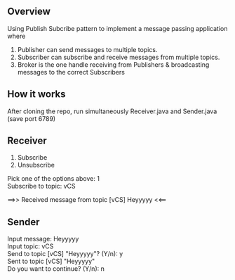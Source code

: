 ## Overview
 
Using Publish Subcribe pattern to implement a message passing application where
1. Publisher can send messages to multiple topics.
2. Subscriber can subscribe and receive messages from multiple topics.
3. Broker is the one handle receiving from Publishers & broadcasting messages to the correct Subscribers


## How it works
After cloning the repo, run simultaneously Receiver.java and Sender.java (save port 6789) 

## Receiver

1. Subscribe 
2. Unsubscribe 

Pick one of the options above: 1 \
Subscribe to topic: vCS 
 
==>> Received message from topic [vCS] Heyyyyy <<==

## Sender

Input message: Heyyyyy \
Input topic: vCS \
Send to topic [vCS] "Heyyyyy"? (Y/n): y \
Sent to topic [vCS] "Heyyyyy" \
Do you want to continue? (Y/n): n 

